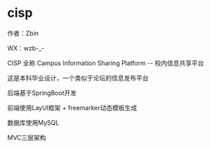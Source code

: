 # cisp

作者：Zbin

WX：wzb-_-

CISP 全称 Campus Information Sharing Platform -- 校内信息共享平台

这是本科毕业设计，一个类似于论坛的信息发布平台

后端基于SpringBoot开发

前端使用LayUI框架 + freemarker动态模板生成

数据库使用MySQL

MVC三层架构
